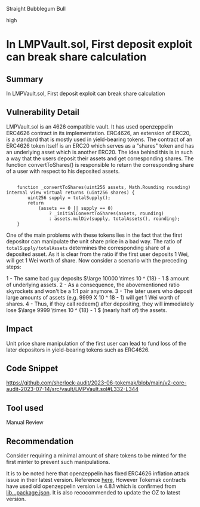 Straight Bubblegum Bull

high

# In LMPVault.sol, First deposit exploit can break share calculation
## Summary
In LMPVault.sol, First deposit exploit can break share calculation

## Vulnerability Detail
LMPVault.sol is an 4626 compatible vault. It has used openzeppelin ERC4626 contract in its implementation. ERC4626, an extension of ERC20, is a standard that is mostly used in yield-bearing tokens. The contract of an ERC4626 token itself is an ERC20 which serves as a "shares" token and has an underlying asset which is another ERC20. The idea behind this is in such a way that the users deposit their assets and get corresponding shares. The function convertToShares() is responsible to return the corresponding share of a user with respect to his deposited assets.

```Solidity

    function _convertToShares(uint256 assets, Math.Rounding rounding) internal view virtual returns (uint256 shares) {
        uint256 supply = totalSupply();
        return
            (assets == 0 || supply == 0)
                ? _initialConvertToShares(assets, rounding)
                : assets.mulDiv(supply, totalAssets(), rounding);
    }
```

One of the main problems with these tokens lies in the fact that the first depositor can manipulate the unit share price in a bad way. The ratio of `totalSupply/totalAssets` determines the corresponding share of a deposited asset. As it is clear from the ratio if the first user deposits 1 Wei, will get 1 Wei worth of share. Now consider a scenario with the preceding steps:

1 - The same bad guy deposits $\large 10000 \times 10 ^ {18} - 1 $ amount of underlying assets.
2 - As a consequence, the abovementioned ratio skyrockets and won't be a 1:1 pair anymore.
3 - The later users who deposit large amounts of assets (e.g. 9999 X 10 ^ 18 - 1) will get 1 Wei worth of shares.
4 - Thus, if they call redeem() after depositing, they will immediately lose $\large 9999 \times 10 ^ {18} - 1 $ (nearly half of) the assets.

## Impact
Unit price share manipulation of the first user can lead to fund loss of the later depositors in yield-bearing tokens such as ERC4626.

## Code Snippet
https://github.com/sherlock-audit/2023-06-tokemak/blob/main/v2-core-audit-2023-07-14/src/vault/LMPVault.sol#L332-L344

## Tool used
Manual Review

## Recommendation
Consider requiring a minimal amount of share tokens to be minted for the first minter to prevent such manipulations.

It is to be noted here that openzeppelin has fixed ERC4626 inflation attack issue in their latest version. Reference [here](https://github.com/OpenZeppelin/openzeppelin-contracts/releases/tag/v4.9.0), However Tokemak contracts have used old openzeppelin version i.e 4.8.1 which is confirmed from [lib...package.json](https://github.com/OpenZeppelin/openzeppelin-contracts/blob/0457042d93d9dfd760dbaa06a4d2f1216fdbe297/package.json#L4). It is also recocommended to update the OZ to latest version.